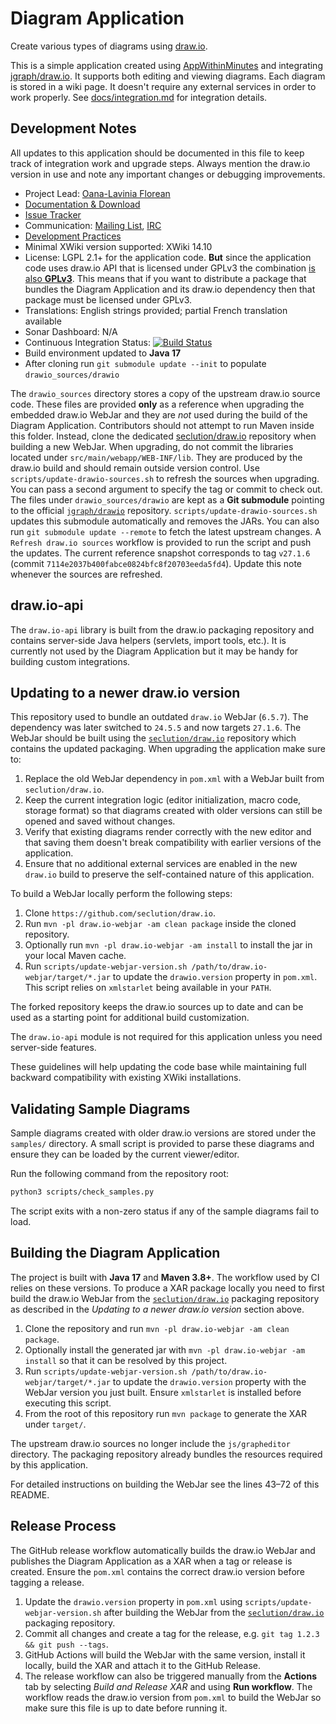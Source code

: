 Diagram Application
===================

Create various types of diagrams using [draw.io](https://www.draw.io/).

This is a simple application created using [AppWithinMinutes](https://extensions.xwiki.org/xwiki/bin/view/Extension/App+Within+Minutes+Application) and integrating [jgraph/draw.io](https://github.com/jgraph/draw.io/). It supports both editing and viewing diagrams. Each diagram is stored in a wiki page. It doesn't require any external services in order to work properly.
See [docs/integration.md](docs/integration.md) for integration details.

## Development Notes

All updates to this application should be documented in this file to keep track
of integration work and upgrade steps. Always mention the draw.io version in use
and note any important changes or debugging improvements.

* Project Lead: [Oana-Lavinia Florean](https://www.xwiki.org/xwiki/bin/view/XWiki/OanaLaviniaFlorean)
* [Documentation & Download](https://extensions.xwiki.org/xwiki/bin/view/Extension/Diagram+Application)
* [Issue Tracker](https://jira.xwiki.org/browse/XADIAGRAM)
* Communication: [Mailing List](https://dev.xwiki.org/xwiki/bin/view/Community/MailingLists), [IRC](https://dev.xwiki.org/xwiki/bin/view/Community/IRC)
* [Development Practices](https://dev.xwiki.org)
* Minimal XWiki version supported: XWiki 14.10
* License: LGPL 2.1+ for the application code. **But** since the application code uses draw.io API that is licensed under GPLv3 the combination [is also **GPLv3**](http://www.gnu.org/licenses/gpl-faq.html#AllCompatibility). This means that if you want to distribute a package that bundles the Diagram Application and its draw.io dependency then that package must be licensed under GPLv3.
* Translations: English strings provided; partial French translation available
* Sonar Dashboard: N/A
* Continuous Integration Status: [![Build Status](https://ci.xwiki.org/job/XWiki%20Contrib/job/application-diagram/job/master/badge/icon)](https://ci.xwiki.org/view/Contrib/job/XWiki%20Contrib/job/application-diagram/job/master/)
* Build environment updated to **Java 17**
* After cloning run `git submodule update --init` to populate `drawio_sources/drawio`

The `drawio_sources` directory stores a copy of the upstream draw.io source
code. These files are provided **only** as a reference when upgrading the
embedded draw.io WebJar and they are *not* used during the build of the Diagram
Application. Contributors should not attempt to run Maven inside this folder.
Instead, clone the dedicated [seclution/draw.io](https://github.com/seclution/draw.io)
repository when building a new WebJar.
When upgrading, do not commit the libraries located under `src/main/webapp/WEB-INF/lib`. They are produced by the draw.io build and should remain outside version control.
Use `scripts/update-drawio-sources.sh` to refresh the sources when upgrading.
You can pass a second argument to specify the tag or commit to check out.
The files under `drawio_sources/drawio` are kept as a **Git submodule** pointing
to the official [`jgraph/drawio`](https://github.com/jgraph/drawio) repository.
`scripts/update-drawio-sources.sh` updates this submodule automatically and
removes the JARs. You can also run `git submodule update --remote` to fetch the
latest upstream changes. A `Refresh draw.io sources` workflow is provided to run
the script and push the updates.
The current reference snapshot corresponds to tag `v27.1.6`
(commit `7114e2037b400fabce0824bfc8f20703eeda5fd4`). Update this note whenever
the sources are refreshed.


## draw.io-api

The `draw.io-api` library is built from the draw.io packaging repository and
contains server-side Java helpers (servlets, import tools, etc.). It is currently
not used by the Diagram Application but it may be handy for building custom
integrations.

## Updating to a newer draw.io version

This repository used to bundle an outdated `draw.io` WebJar (`6.5.7`).
The dependency was later switched to `24.5.5` and now targets `27.1.6`.
The WebJar should be built using the
[`seclution/draw.io`](https://github.com/seclution/draw.io)
repository which contains the updated packaging. When upgrading the application
make sure to:

1. Replace the old WebJar dependency in `pom.xml` with a WebJar built from
   `seclution/draw.io`.
2. Keep the current integration logic (editor initialization, macro code, storage format) so that diagrams
   created with older versions can still be opened and saved without changes.
3. Verify that existing diagrams render correctly with the new editor and that saving them doesn't break
   compatibility with earlier versions of the application.
4. Ensure that no additional external services are enabled in the new `draw.io` build to preserve the
   self-contained nature of this application.


To build a WebJar locally perform the following steps:

1. Clone `https://github.com/seclution/draw.io`.
2. Run `mvn -pl draw.io-webjar -am clean package` inside the cloned repository.
3. Optionally run `mvn -pl draw.io-webjar -am install` to install the jar in your
   local Maven cache.
4. Run `scripts/update-webjar-version.sh /path/to/draw.io-webjar/target/*.jar`
   to update the `drawio.version` property in `pom.xml`.
   This script relies on `xmlstarlet` being available in your `PATH`.

The forked repository keeps the draw.io sources up to date and can be used as
a starting point for additional build customization.

The `draw.io-api` module is not required for this application unless you need
server-side features.

These guidelines will help updating the code base while maintaining full backward compatibility with
existing XWiki installations.

## Validating Sample Diagrams

Sample diagrams created with older draw.io versions are stored under the `samples/` directory. A small script is provided to parse these diagrams and ensure they can be loaded by the current viewer/editor.

Run the following command from the repository root:

```bash
python3 scripts/check_samples.py
```

The script exits with a non-zero status if any of the sample diagrams fail to load.


## Building the Diagram Application

The project is built with **Java 17** and **Maven 3.8+**. The workflow used by
CI relies on these versions. To produce a XAR package locally you need to first build
the draw.io WebJar from the [`seclution/draw.io`](https://github.com/seclution/draw.io)
packaging repository as described in the *Updating to a newer draw.io version*
section above.

1. Clone the repository and run `mvn -pl draw.io-webjar -am clean package`.
2. Optionally install the generated jar with `mvn -pl draw.io-webjar -am install` so
   that it can be resolved by this project.
3. Run `scripts/update-webjar-version.sh /path/to/draw.io-webjar/target/*.jar`
   to update the `drawio.version` property with the WebJar version you just built.
   Ensure `xmlstarlet` is installed before executing this script.
4. From the root of this repository run `mvn package` to generate the XAR under
   `target/`.

The upstream draw.io sources no longer include the `js/grapheditor` directory.
The packaging repository already bundles the resources required by this
application.

For detailed instructions on building the WebJar see the lines 43&ndash;72 of
this README.

## Release Process

The GitHub release workflow automatically builds the draw.io WebJar and
publishes the Diagram Application as a XAR when a tag or release is
created. Ensure the `pom.xml` contains the correct draw.io version before
tagging a release.

1. Update the `drawio.version` property in `pom.xml` using
   `scripts/update-webjar-version.sh` after building the WebJar from the
   [`seclution/draw.io`](https://github.com/seclution/draw.io) packaging
   repository.
2. Commit all changes and create a tag for the release, e.g.
   `git tag 1.2.3 && git push --tags`.
3. GitHub Actions will build the WebJar with the same version, install it
   locally, build the XAR and attach it to the GitHub Release.
4. The release workflow can also be triggered manually from the **Actions**
   tab by selecting *Build and Release XAR* and using **Run workflow**. The
   workflow reads the draw.io version from `pom.xml` to build the WebJar
   so make sure this file is up to date before running it.

